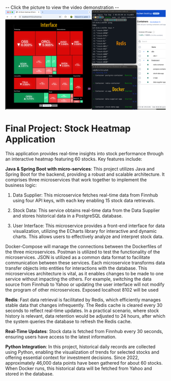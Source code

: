 -- Click the picture to view the video demonstration --
[![App Preview](projectPreview/FinalProject-StockHeatmapPost.png)](https://vimeo.com/manage/videos/1115271799)

**Final Project: Stock Heatmap Application**
=================================
This application provides real-time insights into stock performance through an interactive heatmap featuring 60 stocks. Key features include:

**Java & Spring Boot with micro-services**: This project utilizes Java and Spring Boot for the backend, providing a robust and scalable architecture. It comprises three microservices that work together to implement the business logic:

1. Data Supplier: This microservice fetches real-time data from Finnhub using four API keys, with each key enabling 15 stock data retrievals.

2. Stock Data: This service obtains real-time data from the Data Supplier and stores historical data in a PostgreSQL database.

3. User Interface: This microservice provides a front-end interface for data visualization, utilizing the ECharts library for interactive and dynamic charts. This allows users to effectively analyze and interpret stock data.

Docker-Compose will manage the connections between the Dockerfiles of the three microservices. Postman is utilized to test the functionality of the microservices. JSON is utilized as a common data format to facilitate communication between these services. Each microservice transforms data transfer objects into entities for interactions with the database. This microservices architecture is vital, as it enables changes to be made to one service without impacting the others. For example, switching the data source from Finnhub to Yahoo or updating the user interface will not modify the program of other microservices. Exposed localhost 8102 will be used 

**Redis**: Fast data retrieval is facilitated by Redis, which efficiently manages stable data that changes infrequently. The Redis cache is cleared every 30 seconds to reflect real-time updates. In a practical scenario, where stock history is relevant, data retention would be adjusted to 24 hours, after which the system queries the database to refresh the Redis cache.

**Real-Time Updates**: Stock data is fetched from Finnhub every 30 seconds, ensuring users have access to the latest information.

**Python Integration**: In this project, historical daily records are collected using Python, enabling the visualization of trends for selected stocks and offering essential context for investment decisions. Since 2022, approximately 46,000 data points have been gathered for about 60 stocks. When Docker runs, this historical data will be fetched from Yahoo and stored in the database.

